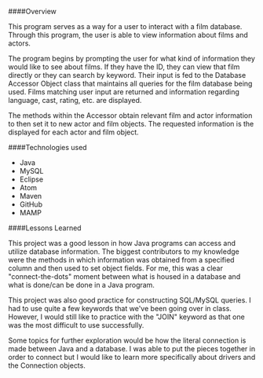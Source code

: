 ####Overview

This program serves as a way for a user to interact with a film database. Through this program, the user is able to view information about films and actors.

The program begins by prompting the user for what kind of information they would like to see about films. If they have the ID, they can view that film directly or they can search by keyword. Their input is fed to the Database Accessor Object class that maintains all queries for the film database being used. Films matching user input are returned and information regarding language, cast, rating, etc. are displayed.

The methods within the Accessor obtain relevant film and actor information to then set it to new actor and film objects. The requested information is the displayed for each actor and film object.

####Technologies used

- Java
- MySQL
- Eclipse
- Atom
- Maven
- GitHub
- MAMP

####Lessons Learned

This project was a good lesson in how Java programs can access and utilize database information. The biggest contributors to my knowledge were the methods in which information was obtained from a specified column and then used to set object fields. For me, this was a clear "connect-the-dots" moment between what is housed in a database and what is done/can be done in a Java program.

This project was also good practice for constructing SQL/MySQL queries. I had to use quite a few keywords that we've been going over in class. However, I would still like to practice with the "JOIN" keyword as that one was the most difficult to use successfully.

Some topics for further exploration would be how the literal connection is made between Java and a database. I was able to put the pieces together in order to connect but I would like to learn more specifically about drivers and the Connection objects.
